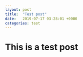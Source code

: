 ```yaml
---
layout: post
title:  "Test post"
date:   2019-07-17 03:28:01 +0000
categories: test
---
```


# This is a test post
